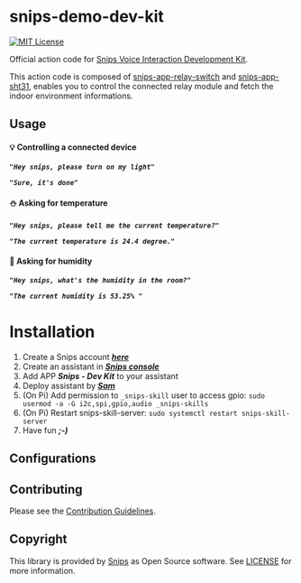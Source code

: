 # snips-demo-dev-kit

[![MIT License](https://img.shields.io/badge/license-MIT-blue.svg)](https://github.com/snipsco/snips-demo-dev-kit/blob/master/LICENSE)

Official action code for [Snips Voice Interaction Development Kit](https://www.seeedstudio.com/snips.html).

This action code is composed of [snips-app-relay-switch](https://github.com/snipsco/snips-app-relay-switch/) and [snips-app-sht31](https://github.com/snipsco/snips-app-sht31/), enables you to control the connected relay module and fetch the indoor environment informations.

## Usage

#### :bulb: Controlling a connected device

***```"Hey snips, please turn on my light"```***

***```"Sure, it's done"```***

#### :snowman: Asking for temperature

***```"Hey snips, please tell me the current temperature?"```***

***```"The current temperature is 24.4 degree."```***

#### :bamboo: Asking for humidity

***```"Hey snips, what's the humidity in the room?"```***

***```"The current humidity is 53.25% "```***

# Installation

1. Create a Snips account ***[here](https://console.snips.ai/?ref=Qr4Gq17mkPk)***
2. Create an assistant in ***[Snips console](https://console.snips.ai/)***
3. Add APP ***Snips - Dev Kit*** to your assistant
4. Deploy assistant by ***[Sam](https://snips.gitbook.io/documentation/console/deploy-your-assistant)***
5. (On Pi) Add permission to `_snips-skill` user to access gpio: `sudo usermod -a -G i2c,spi,gpio,audio _snips-skills`
6. (On Pi) Restart snips-skill-server: `sudo systemctl restart snips-skill-server`
7. Have fun ***;-)***

## Configurations


## Contributing

Please see the [Contribution Guidelines](https://github.com/snipsco/snips-demo-dev-kit/blob/master/CONTRIBUTING.md).

## Copyright

This library is provided by [Snips](https://www.snips.ai) as Open Source software. See [LICENSE](https://github.com/snipsco/snips-demo-dev-kit/blob/master/LICENSE) for more information.